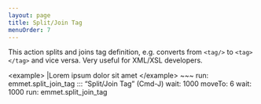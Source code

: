 ```yaml
---
layout: page
title: Split/Join Tag
menuOrder: 7
---
```

This action splits and joins tag definition, e.g. converts from `<tag/>` to `<tag></tag>` and vice versa. Very useful for XML/XSL developers.
<div class="movie-def">
&lt;example&gt;
	|Lorem ipsum dolor sit amet
&lt;/example&gt;
~~~
run: emmet.split_join_tag ::: “Split/Join Tag” (Cmd-J)
wait: 1000
moveTo: 6
wait: 1000
run: emmet.split_join_tag
</div>
